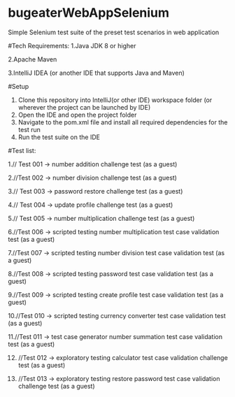# bugeaterWebAppSelenium

Simple Selenium test suite of the preset test scenarios in web application

#Tech Requirements:
 1.Java JDK 8 or higher 
 
 2.Apache Maven 
 
 3.IntelliJ IDEA (or another IDE that supports Java and Maven)

#Setup

1. Clone this repository into IntelliJ(or other IDE) workspace folder (or wherever the project can be launched by IDE)
2. Open the IDE and open the project folder
3. Navigate to the pom.xml file and install all required dependencies for the test run
4. Run the test suite on the IDE

#Test list:

1.// Test 001 -> number addition challenge test (as a guest)

2.//Test 002 -> number division challenge test (as a guest)

3.// Test 003 -> password restore challenge test (as a guest)

4.// Test 004 -> update profile challenge test (as a guest)

5.// Test 005 -> number multiplication challenge test (as a guest)

6.//Test 006 -> scripted testing number multiplication test case validation test (as a guest)

7.//Test 007 -> scripted testing number division test case validation test (as a guest)

8.//Test 008 -> scripted testing password test case validation test (as a guest)

9.//Test 009 -> scripted testing create profile test case validation test (as a guest)

10.//Test 010 -> scripted testing currency converter test case validation test (as a guest)

11.//Test 011 -> test case generator number summation test case validation test (as a guest)

12. //Test 012 -> exploratory testing calculator test case validation challenge test (as a guest)
    
13. //Test 013 -> exploratory testing restore password test case validation challenge test (as a guest)
